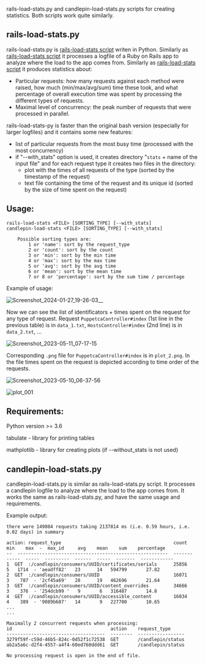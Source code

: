 rails-load-stats.py and candlepin-load-stats.py scripts for creating statistics. Both scripts work quite similarly.

## rails-load-stats.py

rails-load-stats.py is [rails-load-stats script](https://github.com/pmoravec/rails-load-stats) writen in Python. Similarly as [rails-load-stats script](https://github.com/pmoravec/rails-load-stats) it processes a logfile of a Ruby on Rails app to analyze where the load to the app comes from.  Similarly as [rails-load-stats script](https://github.com/pmoravec/rails-load-stats) it produces statistics about:
- Particular requests: how many requests against each method were raised, how much (min/max/avg/sum) time these took, and what percentage of overall execution time was spent by processing the different types of requests.
- Maximal level of concurrency: the peak number of requests that were processed in parallel.

rails-load-stats-py is faster than the original bash version (especially for larger logfiles) and it contains some new features:
- list of particular requests from the most busy time (processed with the most concurrency)
- if "--with_stats" option is used, it creates directory "`stats` + name of the input file" and for each request type it creates two files in the directory:
    - plot with the times of all requests of the type (sorted by the timestamp of the request)
    - text file containing the time of the request and its unique id (sorted by the size of time spent on the request)
    

## Usage: 
    rails-load-stats <FILE> [SORTING_TYPE] [--with_stats]
    candlepin-load-stats <FILE> [SORTING_TYPE] [--with_stats]

        Possible sorting types are:
            1 or 'name': sort by the request_type
            2 or 'count': sort by the count
            3 or 'min': sort by the min time
            4 or 'max': sort by the max time
            5 or 'avg': sort by the avg time
            6 or 'mean': sort by the mean time
            7 or 8 or 'percentage': sort by the sum time / percentage


Example of usage:

![Screenshot_2024-01-27_19-26-03__](https://github.com/pavlinamv/rails-load-stats-py/assets/22654167/115841cf-b72d-4d88-953e-cf1a0a0e4601)

Now we can see the list of identificators + times spent on the request for any type of request. Request `PuppetcaController#index` (1st line in the previous table) is in `data_1.txt`, `HostsController#index` (2nd line) is in `data_2.txt`, ... 

![Screenshot_2023-05-11_07-17-15](https://github.com/pavlinamv/rails-load-stats-py/assets/22654167/7d0b9bee-1e2b-4267-8fc5-0fc7000287d3)

Corresponding `.png` file for `PuppetcaController#index` is in `plot_2.png`. In the file times spent on the request is depicted according to time order of the requests.

![Screenshot_2023-05-10_06-37-56](https://github.com/pavlinamv/rails-load-stats-py/assets/22654167/d0d3dcb8-f268-4523-8fad-a586f33acbc1)

![plot_001](https://github.com/pavlinamv/rails-load-stats-py/assets/22654167/05484dae-1d45-48f5-b500-0f3c0b8dba89)


## Requirements:
Python version >= 3.6

tabulate - library for printing tables

mathplotlib - library for creating plots (if --without_stats is not used)


## candlepin-load-stats.py

candlepin-load-stats.py is similar as rails-load-stats.py script. It processes a candlepin logfile to analyze where the load to the app comes from. It works the same as rails-load-stats.py, and have the same usage and requirements.

Example output:

    there were 149084 requests taking 2137814 ms (i.e. 0.59 hours, i.e. 0.02 days) in summary

    action: request_type                                         count    min    max  -  max_id     avg    mean    sum    percentage
    --  -------------------------------------------------------  -------  -----  -----  ---------  ------  -----  -------  ------------
    1  GET  :/candlepin/consumers/UUID/certificates/serials      25856      5   1714  - 'aeadff82'   23      14   594799       27.82
    2  GET  :/candlepin/consumers/UUID                           16071      3    787  - '2cf45a69'   28      19   462696       21.64
    3  GET  :/candlepin/consumers/UUID/content_overrides         34666      3    376  - '254dcb99 '   9       6   316487       14.8
    4  GET  :/candlepin/consumers/UUID/accessible_content        16034      4    389  - '9089b687'   14       9   227700       10.65
    ...
    ...

    Maximally 2 concurrent requests when processing:
    id                                    action    request_type
    ------------------------------------  --------  -----------------
    3279f59f-c59d-46b5-824c-0d52f1c72538  GET       /candlepin/status
    ab2a5a6c-d2f4-4557-a4f4-60ed760ddd61  GET       /candlepin/status

    No processing request is open in the end of file.
    
